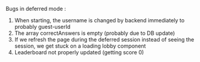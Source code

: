 Bugs in deferred mode :
1. When starting, the username is changed by backend immediately to probably guest-userId
2. The array correctAnswers is empty (probably due to DB update)
3. If we refresh the page during the deferred session instead of seeing the session, we get stuck on a loading lobby component
4. Leaderboard not properly updated (getting score 0)